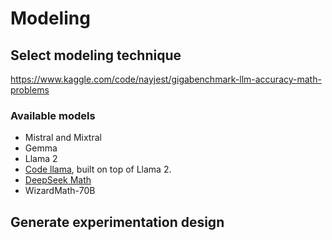 # Modeling

## Select modeling technique

<!---Document the actual modeling technique that is to be used. If multiple
techniques are applied, perform this task separately for each technique.
Many modeling techniques make specific assumptions about the data—for example,
that all attributes have uniform distributions, no missing values allowed,
class attribute must be symbolic, etc. Record any such assumptions made. --->

https://www.kaggle.com/code/nayjest/gigabenchmark-llm-accuracy-math-problems

### Available models

- Mistral and Mixtral
- Gemma
- Llama 2
- [Code llama](https://huggingface.co/blog/codellama), built on top of Llama 2.
- [DeepSeek Math](https://github.com/deepseek-ai/DeepSeek-Math)
- WizardMath-70B

## Generate experimentation design

<!---Describe the intended plan for training, testing, and evaluating the models.
A primary component of the plan is determining how to divide the available dataset
into training, test, and validation datasets.

Doing a plot of score vs train size could be helpful to decide the validation strategy

Depending on the size of the data we have to decide how we are going to use submissions.
The less the submissions the most confidence we can have on the score. However sometimes
the data distribution is very different, or the size of the data is small and we have
to make a lot of submissions. Sometimes is not easy to have a good correlation between
validation score and LB score
--->

